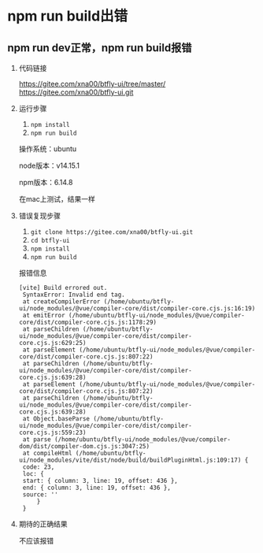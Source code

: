 # npm run build出错
## npm run dev正常，npm run build报错
1. 代码链接
   
   https://gitee.com/xna00/btfly-ui/tree/master/
    https://gitee.com/xna00/btfly-ui.git
2. 运行步骤
   1. `npm install`
   2. `npm run build`
   
   操作系统：ubuntu

   node版本：v14.15.1

   npm版本：6.14.8

   在mac上测试，结果一样
3. 错误复现步骤
   1. `git clone https://gitee.com/xna00/btfly-ui.git`
   2. `cd btfly-ui`
   3. `npm install`
   4. `npm run build`
   
   报错信息
   ```
   [vite] Build errored out.
    SyntaxError: Invalid end tag.
    at createCompilerError (/home/ubuntu/btfly-ui/node_modules/@vue/compiler-core/dist/compiler-core.cjs.js:16:19)
    at emitError (/home/ubuntu/btfly-ui/node_modules/@vue/compiler-core/dist/compiler-core.cjs.js:1178:29)
    at parseChildren (/home/ubuntu/btfly-ui/node_modules/@vue/compiler-core/dist/compiler-core.cjs.js:629:25)
    at parseElement (/home/ubuntu/btfly-ui/node_modules/@vue/compiler-core/dist/compiler-core.cjs.js:807:22)
    at parseChildren (/home/ubuntu/btfly-ui/node_modules/@vue/compiler-core/dist/compiler-core.cjs.js:639:28)
    at parseElement (/home/ubuntu/btfly-ui/node_modules/@vue/compiler-core/dist/compiler-core.cjs.js:807:22)
    at parseChildren (/home/ubuntu/btfly-ui/node_modules/@vue/compiler-core/dist/compiler-core.cjs.js:639:28)
    at Object.baseParse (/home/ubuntu/btfly-ui/node_modules/@vue/compiler-core/dist/compiler-core.cjs.js:559:23)
    at parse (/home/ubuntu/btfly-ui/node_modules/@vue/compiler-dom/dist/compiler-dom.cjs.js:3047:25)
    at compileHtml (/home/ubuntu/btfly-ui/node_modules/vite/dist/node/build/buildPluginHtml.js:109:17) {
    code: 23,
    loc: {
    start: { column: 3, line: 19, offset: 436 },
    end: { column: 3, line: 19, offset: 436 },
    source: ''
        }
    } 
    ```
4. 期待的正确结果

    不应该报错